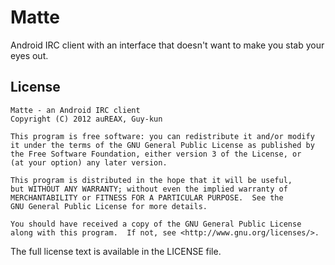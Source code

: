 Matte
========

Android IRC client with an interface that doesn't want to make you stab your eyes out.

License
-------
    Matte - an Android IRC client
    Copyright (C) 2012 auREAX, Guy-kun

    This program is free software: you can redistribute it and/or modify
    it under the terms of the GNU General Public License as published by
    the Free Software Foundation, either version 3 of the License, or
    (at your option) any later version.

    This program is distributed in the hope that it will be useful,
    but WITHOUT ANY WARRANTY; without even the implied warranty of
    MERCHANTABILITY or FITNESS FOR A PARTICULAR PURPOSE.  See the
    GNU General Public License for more details.

    You should have received a copy of the GNU General Public License
    along with this program.  If not, see <http://www.gnu.org/licenses/>.

The full license text is available in the LICENSE file.